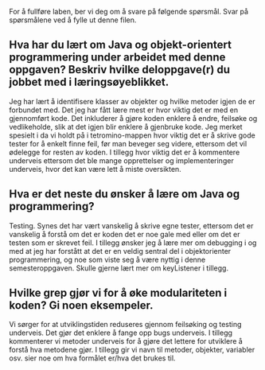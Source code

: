 For å fullføre laben, ber vi deg om å svare på følgende spørsmål. Svar på spørsmålene ved å fylle ut denne filen.

## Hva har du lært om Java og objekt-orientert programmering under arbeidet med denne oppgaven? Beskriv hvilke deloppgave(r) du jobbet med i læringsøyeblikket.

Jeg har lært å identifisere klasser av objekter og hvilke metoder igjen de er forbundet med. Det jeg har fått lære mest er hvor viktig det er med en gjennomført kode. Det inkluderer å gjøre koden enklere å endre, feilsøke og vedlikeholde, slik at det igjen
blir enklere å gjenbruke kode. Jeg merket spesielt i da vi holdt på i tetromino-mappen hvor viktig det er å skrive gode tester for å enkelt finne feil, før man beveger seg videre, ettersom det vil ødelegge for resten av koden. I tillegg hvor viktig det er å kommentere underveis ettersom det ble mange opprettelser og implementeringer underveis, hvor det kan være lett å miste oversikten.

## Hva er det neste du ønsker å lære om Java og programmering?

Testing. Synes det har vært vanskelig å skrive egne tester, ettersom det er vanskelig å forstå om det er koden det er noe gale med eller om det er testen som er skrevet feil. I tillegg ønsker jeg å lære mer om debugging i og med at jeg har forstått at det er en veldig sentral del i objektorienter programmering, og noe som viste seg å være nyttig i denne semesteroppgaven. Skulle gjerne lært mer om keyListener i tillegg. 


## Hvilke grep gjør vi for å øke modulariteten i koden? Gi noen eksempeler.

Vi sørger for at utviklingstiden reduseres gjennom feilsøking og testing underveis. Det gjør det enklere å fange opp bugs underveis. I tillegg kommenterer vi metoder underveis for å gjøre det lettere for utviklere å forstå hva metodene gjør. I tillegg gir vi navn til metoder, objekter, variabler osv. sier noe om hva formålet er/hva det brukes til. 

